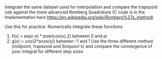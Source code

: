 Integrate the same dataset used for interpolation and compare the trapezoid rule against the more advanced Romberg Quadrature (C code is in the Implementation here https://en.wikipedia.org/wiki/Romberg%27s_method)

Use this for practice: Numerically integrate these functions

1. f(x) = exp(-x) * pow(cos(x),2) between 0 and pi
2. g(x) = cos(2*acos(x)) between -1 and 1
Use the three different method (midpoint, trapezoid and Simpson's) and compare the convergence of your integral for different step sizes
